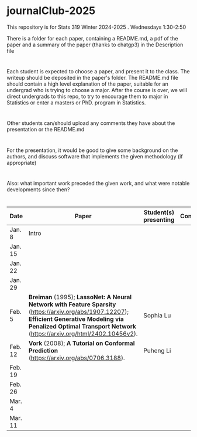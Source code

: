 # journalClub-2025


This repository is for Stats 319 Winter 2024-2025 . Wednesdays 1:30-2:50

There is a folder for each paper, containing a README.md, a pdf of the paper and a summary of the paper (thanks to chatgp3) in
the Description file
#
Each student is expected to choose a paper, and present it to the class. The writeup should be deposited in the paper's folder.
The README.md file should contain a high level explanation of the paper, suitable for an undergrad who is trying to choose a major.
After the course is over, we will direct undergrads to this repo, to try to encourage them to major in Statistics or enter a  masters or PhD. program in Statistics.

#
Other students can/should upload  any comments they have about the presentation or the README.md
#
For the presentation, it would be good to  give some background on the authors, and discuss software that implements the given methodology (if appropriate)
#
Also: what important work preceded the given work, and what were notable developments since then?
#

| Date | Paper   | Student(s) presenting |   Commenters  |   
|----| ---- |-------- |   ---------   |
|   Jan. 8   |  Intro      |            |     |
|   Jan. 15   |       |            | |
|   Jan. 22   ||         |  |
|   Jan. 29   |     |     | |
|   Feb. 5   | **Breiman** (1995); **LassoNet: A Neural Network with Feature Sparsity** (https://arxiv.org/abs/1907.12207); **Efficient Generative Modeling via Penalized Optimal Transport Network** (https://arxiv.org/html/2402.10456v2). | Sophia Lu |  |
|   Feb. 12   |  **Vork** (2008); **A Tutorial on Conformal Prediction** (https://arxiv.org/abs/0706.3188). |    Puheng Li   |   |
|   Feb. 19   |       |   |          |
|   Feb.  26   |      |  | |
|   Mar. 4   |        |             |  |
 |   Mar. 11   |      |       |  |


